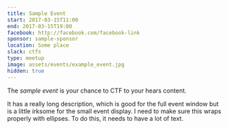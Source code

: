 ```yaml
---
title: Sample Event
start: 2017-03-15T11:00
end: 2017-03-15T19:00
facebook: http://facebook.com/facebook-link
sponsor: sample-sponsor
location: Some place
slack: ctfs
type: meetup
image: assets/events/example_event.jpg
hidden: true
---
```


The *sample event* is your chance to CTF to your hears content.

It has a really long description, which is good for the full event window but is
a little irksome for the small event display. I need to make sure this wraps
properly with ellipses. To do this, it needs to have a lot of text.

